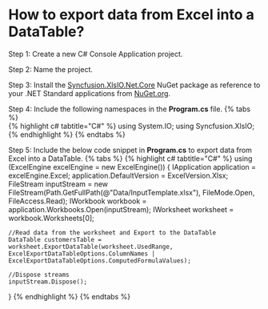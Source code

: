 # How to export data from Excel into a DataTable?

Step 1: Create a new C# Console Application project.

Step 2: Name the project.

Step 3: Install the [Syncfusion.XlsIO.Net.Core](https://www.nuget.org/packages/Syncfusion.XlsIO.Net.Core) NuGet package as reference to your .NET Standard applications from [NuGet.org](https://www.nuget.org).

Step 4: Include the following namespaces in the **Program.cs** file.
{% tabs %}  
{% highlight c# tabtitle="C#" %}
using System.IO;
using Syncfusion.XlsIO;
{% endhighlight %}
{% endtabs %}  

Step 5: Include the below code snippet in **Program.cs** to export data from Excel into a DataTable.
{% tabs %}
{% highlight c# tabtitle="C#" %}
using (ExcelEngine excelEngine = new ExcelEngine())
{
	IApplication application = excelEngine.Excel;
	application.DefaultVersion = ExcelVersion.Xlsx;
	FileStream inputStream = new FileStream(Path.GetFullPath(@"Data/InputTemplate.xlsx"), FileMode.Open, FileAccess.Read);
	IWorkbook workbook = application.Workbooks.Open(inputStream);
	IWorksheet worksheet = workbook.Worksheets[0];

	//Read data from the worksheet and Export to the DataTable
	DataTable customersTable = worksheet.ExportDataTable(worksheet.UsedRange, ExcelExportDataTableOptions.ColumnNames | ExcelExportDataTableOptions.ComputedFormulaValues);                

	//Dispose streams
	inputStream.Dispose();
}
{% endhighlight %}
{% endtabs %}